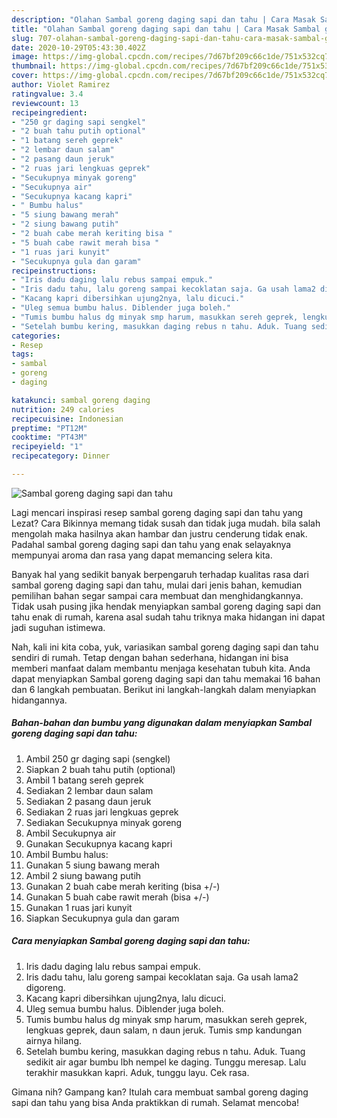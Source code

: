 ```yaml
---
description: "Olahan Sambal goreng daging sapi dan tahu | Cara Masak Sambal goreng daging sapi dan tahu Yang Lezat"
title: "Olahan Sambal goreng daging sapi dan tahu | Cara Masak Sambal goreng daging sapi dan tahu Yang Lezat"
slug: 707-olahan-sambal-goreng-daging-sapi-dan-tahu-cara-masak-sambal-goreng-daging-sapi-dan-tahu-yang-lezat
date: 2020-10-29T05:43:30.402Z
image: https://img-global.cpcdn.com/recipes/7d67bf209c66c1de/751x532cq70/sambal-goreng-daging-sapi-dan-tahu-foto-resep-utama.jpg
thumbnail: https://img-global.cpcdn.com/recipes/7d67bf209c66c1de/751x532cq70/sambal-goreng-daging-sapi-dan-tahu-foto-resep-utama.jpg
cover: https://img-global.cpcdn.com/recipes/7d67bf209c66c1de/751x532cq70/sambal-goreng-daging-sapi-dan-tahu-foto-resep-utama.jpg
author: Violet Ramirez
ratingvalue: 3.4
reviewcount: 13
recipeingredient:
- "250 gr daging sapi sengkel"
- "2 buah tahu putih optional"
- "1 batang sereh geprek"
- "2 lembar daun salam"
- "2 pasang daun jeruk"
- "2 ruas jari lengkuas geprek"
- "Secukupnya minyak goreng"
- "Secukupnya air"
- "Secukupnya kacang kapri"
- " Bumbu halus"
- "5 siung bawang merah"
- "2 siung bawang putih"
- "2 buah cabe merah keriting bisa "
- "5 buah cabe rawit merah bisa "
- "1 ruas jari kunyit"
- "Secukupnya gula dan garam"
recipeinstructions:
- "Iris dadu daging lalu rebus sampai empuk."
- "Iris dadu tahu, lalu goreng sampai kecoklatan saja. Ga usah lama2 digoreng."
- "Kacang kapri dibersihkan ujung2nya, lalu dicuci."
- "Uleg semua bumbu halus. Diblender juga boleh."
- "Tumis bumbu halus dg minyak smp harum, masukkan sereh geprek, lengkuas geprek, daun salam, n daun jeruk. Tumis smp kandungan airnya hilang."
- "Setelah bumbu kering, masukkan daging rebus n tahu. Aduk. Tuang sedikit air agar bumbu lbh nempel ke daging. Tunggu meresap. Lalu terakhir masukkan kapri. Aduk, tunggu layu. Cek rasa."
categories:
- Resep
tags:
- sambal
- goreng
- daging

katakunci: sambal goreng daging 
nutrition: 249 calories
recipecuisine: Indonesian
preptime: "PT12M"
cooktime: "PT43M"
recipeyield: "1"
recipecategory: Dinner

---
```



![Sambal goreng daging sapi dan tahu](https://img-global.cpcdn.com/recipes/7d67bf209c66c1de/751x532cq70/sambal-goreng-daging-sapi-dan-tahu-foto-resep-utama.jpg)

Lagi mencari inspirasi resep sambal goreng daging sapi dan tahu yang Lezat? Cara Bikinnya memang tidak susah dan tidak juga mudah. bila salah mengolah maka hasilnya akan hambar dan justru cenderung tidak enak. Padahal sambal goreng daging sapi dan tahu yang enak selayaknya mempunyai aroma dan rasa yang dapat memancing selera kita.



Banyak hal yang sedikit banyak berpengaruh terhadap kualitas rasa dari sambal goreng daging sapi dan tahu, mulai dari jenis bahan, kemudian pemilihan bahan segar sampai cara membuat dan menghidangkannya. Tidak usah pusing jika hendak menyiapkan sambal goreng daging sapi dan tahu enak di rumah, karena asal sudah tahu triknya maka hidangan ini dapat jadi suguhan istimewa.


Nah, kali ini kita coba, yuk, variasikan sambal goreng daging sapi dan tahu sendiri di rumah. Tetap dengan bahan sederhana, hidangan ini bisa memberi manfaat dalam membantu menjaga kesehatan tubuh kita. Anda dapat menyiapkan Sambal goreng daging sapi dan tahu memakai 16 bahan dan 6 langkah pembuatan. Berikut ini langkah-langkah dalam menyiapkan hidangannya.

<!--inarticleads1-->

##### Bahan-bahan dan bumbu yang digunakan dalam menyiapkan Sambal goreng daging sapi dan tahu:

1. Ambil 250 gr daging sapi (sengkel)
1. Siapkan 2 buah tahu putih (optional)
1. Ambil 1 batang sereh geprek
1. Sediakan 2 lembar daun salam
1. Sediakan 2 pasang daun jeruk
1. Sediakan 2 ruas jari lengkuas geprek
1. Sediakan Secukupnya minyak goreng
1. Ambil Secukupnya air
1. Gunakan Secukupnya kacang kapri
1. Ambil  Bumbu halus:
1. Gunakan 5 siung bawang merah
1. Ambil 2 siung bawang putih
1. Gunakan 2 buah cabe merah keriting (bisa +/-)
1. Gunakan 5 buah cabe rawit merah (bisa +/-)
1. Gunakan 1 ruas jari kunyit
1. Siapkan Secukupnya gula dan garam




<!--inarticleads2-->

##### Cara menyiapkan Sambal goreng daging sapi dan tahu:

1. Iris dadu daging lalu rebus sampai empuk.
1. Iris dadu tahu, lalu goreng sampai kecoklatan saja. Ga usah lama2 digoreng.
1. Kacang kapri dibersihkan ujung2nya, lalu dicuci.
1. Uleg semua bumbu halus. Diblender juga boleh.
1. Tumis bumbu halus dg minyak smp harum, masukkan sereh geprek, lengkuas geprek, daun salam, n daun jeruk. Tumis smp kandungan airnya hilang.
1. Setelah bumbu kering, masukkan daging rebus n tahu. Aduk. Tuang sedikit air agar bumbu lbh nempel ke daging. Tunggu meresap. Lalu terakhir masukkan kapri. Aduk, tunggu layu. Cek rasa.




Gimana nih? Gampang kan? Itulah cara membuat sambal goreng daging sapi dan tahu yang bisa Anda praktikkan di rumah. Selamat mencoba!
